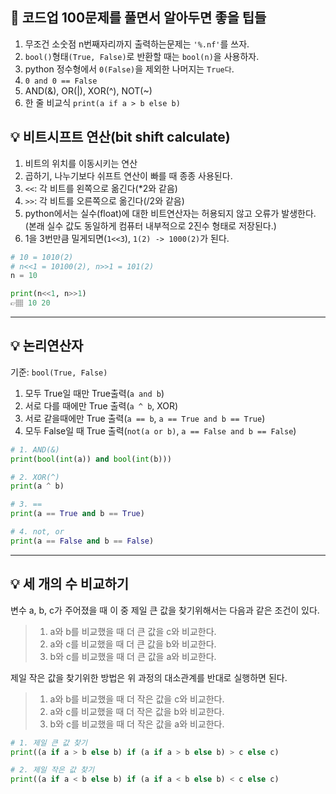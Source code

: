 ## 📍 코드업 100문제를 풀면서 알아두면 좋을 팁들
1. 무조건 소숫점 n번째자리까지 출력하는문제는 `'%.nf'`를 쓰자.
2. `bool()`형태`(True, False)`로 반환할 때는 `bool(n)`을 사용하자.
3. python 정수형에서 `0(False)`을 제외한 나머지는 `True다`.
4. `0 and 0 == False`
5. AND(&), OR(|), XOR(^), NOT(~)
6. 한 줄 비교식 `print(a if a > b else b)`


## 💡 비트시프트 연산(bit shift calculate)
1. 비트의 위치를 이동시키는 연산
2. 곱하기, 나누기보다 쉬프트 연산이 빠를 때 종종 사용된다.
3. ` << `: 각 비트를 왼쪽으로 옮긴다(*2와 같음)
4. ` >> `: 각 비트를 오른쪽으로 옮긴다(/2와 같음)
5. python에서는 실수(float)에 대한 비트연산자는 허용되지 않고 오류가 발생한다.(본래 실수 값도 동일하게 컴퓨터 내부적으로 2진수 형태로 저장된다.)
6. 1을 3번만큼 밀게되면(`1<<3`), `1(2) -> 1000(2)`가 된다.

```python
# 10 = 1010(2)
# n<<1 = 10100(2), n>>1 = 101(2)
n = 10

print(n<<1, n>>1)
👉🏽 10 20
```

---
## 💡 논리연산자
기준: `bool(True, False)`

1. 모두 True일 때만 True출력(`a and b`)
2. 서로 다를 때에만 True 출력(`a ^ b`, XOR)
3. 서로 같을때에만 True 출력(`a == b`, `a == True and b == True`)
4. 모두 False일 때 True 출력(`not(a or b)`, `a == False and b == False`)

```python
# 1. AND(&)
print(bool(int(a)) and bool(int(b)))

# 2. XOR(^)
print(a ^ b)

# 3. ==
print(a == True and b == True)

# 4. not, or
print(a == False and b == False)
```

---
## 💡 세 개의 수 비교하기
변수 a, b, c가 주어졌을 때 이 중 제일 큰 값을 찾기위해서는 다음과 같은 조건이 있다.
>1. a와 b를 비교했을 때 더 큰 값을 c와 비교한다.
>2. a와 c를 비교했을 때 더 큰 값을 b와 비교한다.
>3. b와 c를 비교했을 때 더 큰 값을 a와 비교한다.

제일 작은 값을 찾기위한 방법은 위 과정의 대소관계를 반대로 실행하면 된다.
>1. a와 b를 비교했을 때 더 작은 값을 c와 비교한다.
>2. a와 c를 비교했을 때 더 작은 값을 b와 비교한다.
>3. b와 c를 비교했을 때 더 작은 값을 a와 비교한다.

```python
# 1. 제일 큰 값 찾기
print((a if a > b else b) if (a if a > b else b) > c else c)

# 2. 제일 작은 값 찾기
print((a if a < b else b) if (a if a < b else b) < c else c)
```




